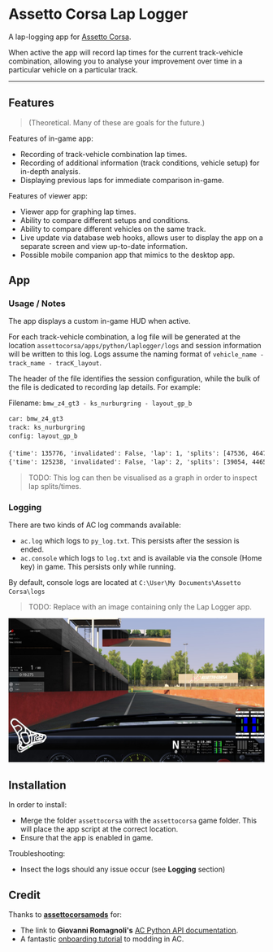 # Assetto Corsa Lap Logger

A lap-logging app for [Assetto Corsa](https://www.assettocorsa.net/home-ac).

When active the app will record lap times for the current track-vehicle combination, allowing you to analyse your improvement over time in a particular vehicle on a particular track.

---

## Features

> (Theoretical. Many of these are goals for the future.)

Features of in-game app:

- Recording of track-vehicle combination lap times.
- Recording of additional information (track conditions, vehicle setup) for in-depth analysis.
- Displaying previous laps for immediate comparison in-game.

Features of viewer app:

- Viewer app for graphing lap times.
- Ability to compare different setups and conditions.
- Ability to compare different vehicles on the same track.
- Live update via database web hooks, allows user to display the app on a separate screen and view up-to-date information.
- Possible mobile companion app that mimics to the desktop app.

## App

### Usage / Notes

The app displays a custom in-game HUD when active.

For each track-vehicle combination, a log file will be generated at the location `assettocorsa/apps/python/laplogger/logs` and session information will be written to this log. Logs assume the naming format of `vehicle_name - track_name - tracK_layout`.

The header of the file identifies the session configuration, while the bulk of the file is dedicated to recording lap details. For example:

Filename: `bmw_z4_gt3 - ks_nurburgring - layout_gp_b`

```txt
car: bmw_z4_gt3
track: ks_nurburgring
config: layout_gp_b

{'time': 135776, 'invalidated': False, 'lap': 1, 'splits': [47536, 46472, 41768]}
{'time': 125238, 'invalidated': False, 'lap': 2, 'splits': [39054, 44658, 41526]}
```

> TODO: This log can then be visualised as a graph in order to inspect lap splits/times.

### Logging

There are two kinds of AC log commands available:

- `ac.log` which logs to `py_log.txt`. This persists after the session is ended.
- `ac.console` which logs to `log.txt` and is available via the console (Home key) in game. This persists only while running.

By default, console logs are located at `C:\User\My Documents\Assetto Corsa\logs`

> TODO: Replace with an image containing only the Lap Logger app.

![Image](/Documentation/20190518203937-HUD.jpg)

## Installation

In order to install:

- Merge the folder `assettocorsa` with the `assettocorsa` game folder. This will place the app script at the correct location.
- Ensure that the app is enabled in game.

Troubleshooting:

- Insect the logs should any issue occur (see **Logging** section)

## Credit

Thanks to [**assettocorsamods**](https://assettocorsamods.net) for:

- The link to **Giovanni Romagnoli's** [AC Python API documentation](https://assettocorsamods.net/threads/doc-python-doc.59/).
- A fantastic [onboarding tutorial](https://assettocorsamods.net/threads/getting-started-with-ac-app-developing.716/) to modding in AC.